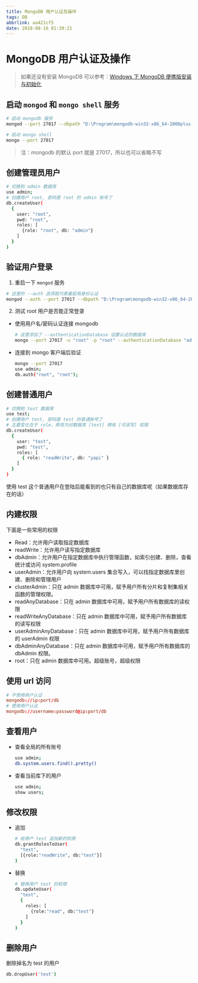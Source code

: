 ```yaml
---
title: MongoDB 用户认证及操作
tags: DB
abbrlink: aa421cf5
date: 2018-08-16 01:39:21
---
```


# MongoDB 用户认证及操作

> 如果还没有安装 MongoDB 可以参考：[Windows 下 MongoDB 便携版安装与初始化](https://blog.rxliuli.com/p/424bf4e1/)

## 启动 `mongod` 和 `mongo shell` 服务

```bash
# 启动 mongodb 服务
mongod --port 27017 --dbpath "D:\Program\mongodb-win32-x86_64-2008plus-ssl-4.0.1\mongodb_data\data" --logpath "D:\Program\mongodb-win32-x86_64-2008plus-ssl-4.0.1\mongodb_data\log\mongodb.log"

# 启动 mongo shell
mongo --port 27017
```

> 注：mongodb 的默认 port 就是 27017，所以也可以省略不写

## 创建管理员用户

```bash
# 切换到 admin 数据库
use admin;
# 创建用户 root, 密码是 root 的 admin 账号了
db.createUser(
  {
    user: "root",
    pwd: "root",
    roles: [
      {role: "root", db: "admin"}
    ]
  }
)
```

## 验证用户登录

1. 重启一下 `mongod` 服务

```bash
# 这里的 --auth 选项就代表着启用身份认证
mongod --auth --port 27017 --dbpath "D:\Program\mongodb-win32-x86_64-2008plus-ssl-4.0.1\mongodb_data\data" --logpath "D:\Program\mongodb-win32-x86_64-2008plus-ssl-4.0.1\mongodb_data\log\mongodb.log"
```

2. 测试 root 用户是否能正常登录

- 使用用户名/密码认证连接 mongodb
  ```bash
  # 这里添加了 --authenticationDatabase 设置认证的数据库
  mongo --port 27017 -u "root" -p "root" --authenticationDatabase "admin"
  ```
- 连接到 mongo 客户端后验证
  ```bash
  mongo --port 27017
  use admin;
  db.auth("root", "root");
  ```

## 创建普通用户

```bash
# 切换到 test 数据库
use test;
# 创建用户 test, 密码是 test 的普通账号了
# 主要变化在于 role，修改为对数据库 [test] 拥有 [可读写] 权限
db.createUser(
  {
    user: "test",
    pwd: "test",
    roles: [
      { role: "readWrite", db: "yapi" }
    ]
  }
)
```

使用 test 这个普通用户在登陆后能看到的也只有自己的数据库呢（如果数据库存在的话）

## 内建权限

下面是一些常用的权限

- Read：允许用户读取指定数据库
- readWrite：允许用户读写指定数据库
- dbAdmin：允许用户在指定数据库中执行管理函数，如索引创建、删除，查看统计或访问 system.profile
- userAdmin：允许用户向 system.users 集合写入，可以找指定数据库里创建、删除和管理用户
- clusterAdmin：只在 admin 数据库中可用，赋予用户所有分片和复制集相关函数的管理权限。
- readAnyDatabase：只在 admin 数据库中可用，赋予用户所有数据库的读权限
- readWriteAnyDatabase：只在 admin 数据库中可用，赋予用户所有数据库的读写权限
- userAdminAnyDatabase：只在 admin 数据库中可用，赋予用户所有数据库的 userAdmin 权限
- dbAdminAnyDatabase：只在 admin 数据库中可用，赋予用户所有数据库的 dbAdmin 权限。
- root：只在 admin 数据库中可用。超级账号，超级权限

## 使用 url 访问

```conf
# 不使用用户认证
mongodb://ip:port/db
# 使用用户认证
mongodb://username:password@ip:port/db
```

## 查看用户

- 查看全局的所有账号

  ```bash
  use admin;
  db.system.users.find().pretty()
  ```

- 查看当前库下的用户

  ```bash
  use admin;
  show users;
  ```

## 修改权限

- 追加

  ```bash
  # 给用户 test 追加新的权限
  db.grantRolesToUser(
    "test",
    [{role:"readWrite", db:"test"}]
  )
  ```

- 替换

  ```bash
  # 替换用户 test 的权限
  db.updateUser(
    "test",
    {
      roles: [
        {role:"read", db:"test"}
      ]
    }
  )
  ```

## 删除用户

删除掉名为 test 的用户

```bash
db.dropUser('test')
```
